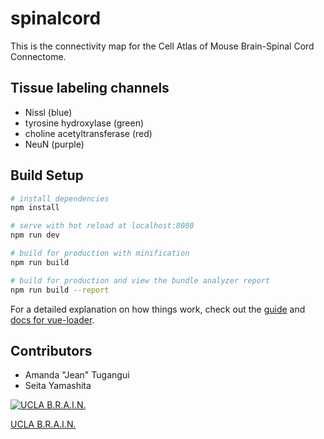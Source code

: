 # spinalcord

This is the connectivity map for the Cell Atlas of Mouse Brain-Spinal Cord Connectome.


## Tissue labeling channels

- Nissl (blue)
- tyrosine hydroxylase (green)
- choline acetyltransferase (red)
- NeuN (purple)

## Build Setup

``` bash
# install dependencies
npm install

# serve with hot reload at localhost:8080
npm run dev

# build for production with minification
npm run build

# build for production and view the bundle analyzer report
npm run build --report
```

For a detailed explanation on how things work, check out the [guide](http://vuejs-templates.github.io/webpack/) and [docs for vue-loader](http://vuejs.github.io/vue-loader).



## Contributors
- Amanda "Jean" Tugangui
- Seita Yamashita

[![UCLA B.R.A.I.N.](http://brain.neurobio.ucla.edu/images/Logo%209-a2small.png)](http://brain.neurobio.ucla.edu/)

[UCLA B.R.A.I.N.](http://brain.neurobio.ucla.edu/)
